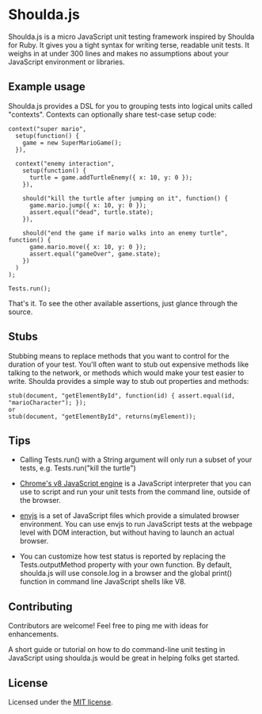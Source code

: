 Shoulda.js
=========

Shoulda.js is a micro JavaScript unit testing framework inspired by Shoulda for Ruby. It gives you a tight syntax for writing terse, readable unit tests. It weighs in at under 300 lines and makes no assumptions about your JavaScript environment or libraries.

Example usage
-------------
Shoulda.js provides a DSL for you to grouping tests into logical units called "contexts". Contexts can optionally share test-case setup code:

    context("super mario",
      setup(function() {
        game = new SuperMarioGame();
      }),

      context("enemy interaction",
        setup(function() {
          turtle = game.addTurtleEnemy({ x: 10, y: 0 });
        }),

        should("kill the turtle after jumping on it", function() {
          game.mario.jump({ x: 10, y: 0 });
          assert.equal("dead", turtle.state);
        }),

        should("end the game if mario walks into an enemy turtle", function() {
          game.mario.move({ x: 10, y: 0 });
          assert.equal("gameOver", game.state);
        })
      )
    );

    Tests.run();

That's it. To see the other available assertions, just glance through the source.

Stubs
-----
Stubbing means to replace methods that you want to control for the duration of your test. You'll often want to stub out expensive methods like talking to the network, or methods which would make your test easier to write. Shoulda provides a simple way to stub out properties and methods:

    stub(document, "getElementById", function(id) { assert.equal(id, "marioCharacter"); });
    or
    stub(document, "getElementById", returns(myElement));

Tips
----
- Calling Tests.run() with a String argument will only run a subset of your tests, e.g. Tests.run("kill the turtle")

- [Chrome's v8 JavaScript engine](http://code.google.com/apis/v8/intro.html) is a JavaScript interpreter that you can use to script and run your unit tests from the command line, outside of the browser.

- [envjs](http://www.envjs.com/) is a set of JavaScript files which provide a simulated browser environment. You can use envjs to run JavaScript tests at the webpage level with DOM interaction, but without having to launch an actual browser.

- You can customize how test status is reported by replacing the Tests.outputMethod property with your own function. By default, shoulda.js will use console.log in a browser and the global print() function in command line JavaScript shells like V8.

Contributing
------------
Contributors are welcome! Feel free to ping me with ideas for enhancements.

A short guide or tutorial on how to do command-line unit testing in JavaScript using shoulda.js would be great in helping folks get started.

License
-------
Licensed under the [MIT license](http://www.opensource.org/licenses/mit-license.php).
